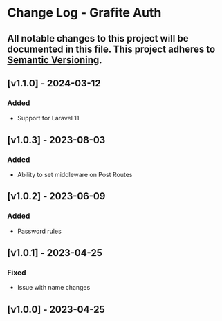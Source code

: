 # Change Log - Grafite Auth
All notable changes to this project will be documented in this file.
This project adheres to [Semantic Versioning](http://semver.org/).
----

## [v1.1.0] - 2024-03-12

### Added
- Support for Laravel 11

## [v1.0.3] - 2023-08-03

### Added
- Ability to set middleware on Post Routes

## [v1.0.2] - 2023-06-09

### Added
- Password rules

## [v1.0.1] - 2023-04-25

### Fixed
- Issue with name changes

## [v1.0.0] - 2023-04-25
